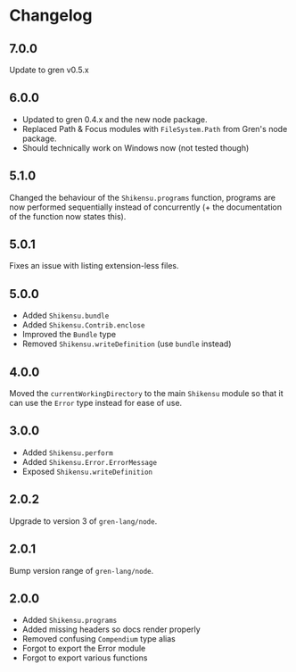 # Changelog

## 7.0.0

Update to gren v0.5.x


## 6.0.0

- Updated to gren 0.4.x and the new node package.
- Replaced Path & Focus modules with `FileSystem.Path` from Gren's node package.
- Should technically work on Windows now (not tested though)


## 5.1.0

Changed the behaviour of the `Shikensu.programs` function, programs are now performed sequentially instead of concurrently (+ the documentation of the function now states this).

## 5.0.1

Fixes an issue with listing extension-less files.

## 5.0.0

* Added `Shikensu.bundle`
* Added `Shikensu.Contrib.enclose`
* Improved the `Bundle` type
* Removed `Shikensu.writeDefinition` (use `bundle` instead)


## 4.0.0

Moved the `currentWorkingDirectory` to the main `Shikensu` module so that it can use the `Error` type instead for ease of use.


## 3.0.0

* Added `Shikensu.perform`
* Added `Shikensu.Error.ErrorMessage`
* Exposed `Shikensu.writeDefinition`


## 2.0.2

Upgrade to version 3 of `gren-lang/node`.

## 2.0.1

Bump version range of `gren-lang/node`.

## 2.0.0

* Added `Shikensu.programs`
* Added missing headers so docs render properly
* Removed confusing `Compendium` type alias
* Forgot to export the Error module
* Forgot to export various functions
